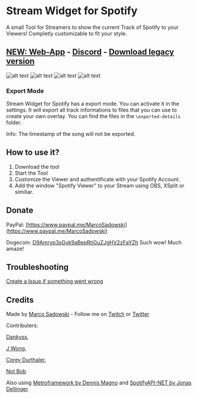 # Stream Widget for Spotify
A small Tool for Streamers to show the current Track of Spotify to your Viewers! Completly customizable to fit your style.

## [NEW: Web-App](https://widgetapp.stream/) - [Discord](https://discord.gg/pC28rsbrXZ) - [Download legacy version](https://github.com/MarcoPNS/Spotify-Stream-Widget/releases)

![alt text](https://github.com/MarcoPNS/Spotify-Stream-Widget/blob/main/img/widget-for-spotify-presentation.gif?raw=true "Gif")
![alt text](https://github.com/MarcoPNS/Spotify-Stream-Widget/blob/main/img/screen.jpg?raw=true "Screenshot")
![alt text](https://github.com/MarcoPNS/Spotify-Stream-Widget/blob/main/img/screen2.jpg?raw=true "Screenshot")
![alt text](https://github.com/MarcoPNS/Spotify-Stream-Widget/blob/main/img/screen3.jpg?raw=true "Screenshot")

### Export Mode
Stream Widget for Spotify has a export mode. You can activate it in the settings. It will export all track informations to files that you can use to create your own overlay.
You can find the files in the `\exported-details` folder.

Info: The timestamp of the song will not be exported.

## How to use it?
1. Download the tool
2. Start the Tool
3. Customize the Viewer and authentificate with your Spotify Account.
4. Add the window "Spotify Viewer" to your Stream using OBS, XSplit or similiar.

## Donate
PayPal: [https://www.paypal.me/MarcoSadowski](https://www.paypal.me/MarcoSadowski)

Dogecoin: [D9Amrvp3sGvk9aBepRtiGuZJgHV2zFaYZh](https://dogechain.info/address/D9Amrvp3sGvk9aBepRtiGuZJgHV2zFaYZh)
Such wow! Much amaze!

## Troubleshooting

[Create a Issue if something went wrong](https://github.com/MarcoPNS/Spotify-Stream-Widget/issues)

## Credits
Made by [Marco Sadowski](https://twitter.com/MarcoSadowski) - Follow me on [Twitch](https://www.twitch.tv/marcnado) or [Twitter](https://twitter.com/MarcoSadowski)

Contributers:

[Dankyss](https://github.com/Dankyss), 

[J Wong](https://github.com/wong-justin), 

[Corey Durthaler](https://github.com/cdurth), 

[Not Bob](https://github.com/notdabob)

Also using [Metroframework by Dennis Magno](https://github.com/dennismagno/metroframework-modern-ui) and [SpotifyAPI-NET by Jonas Dellinger](https://github.com/JohnnyCrazy/SpotifyAPI-NET).
